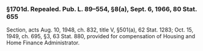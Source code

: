 ### §1701d. Repealed. Pub. L. 89–554, §8(a), Sept. 6, 1966, 80 Stat. 655 ###

Section, acts Aug. 10, 1948, ch. 832, title V, §501(a), 62 Stat. 1283; Oct. 15, 1949, ch. 695, §3, 63 Stat. 880, provided for compensation of Housing and Home Finance Administrator.